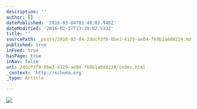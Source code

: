 ```yaml
---
description: ''
author: []
datePublished: '2016-03-04T01:48:02.940Z'
dateModified: '2016-02-27T13:39:02.533Z'
title: ''
sourcePath: _posts/2016-03-04-2ddcf3f0-8be3-4129-ae04-f69b1a8d8224.md
published: true
inFeed: true
hasPage: true
inNav: false
url: 2ddcf3f0-8be3-4129-ae04-f69b1a8d8224/index.html
_context: 'http://schema.org'
_type: Article

---
```

![](https://the-grid-user-content.s3-us-west-2.amazonaws.com/f19c66fa-06ec-4d93-98e3-f8be3f7b787f.png)